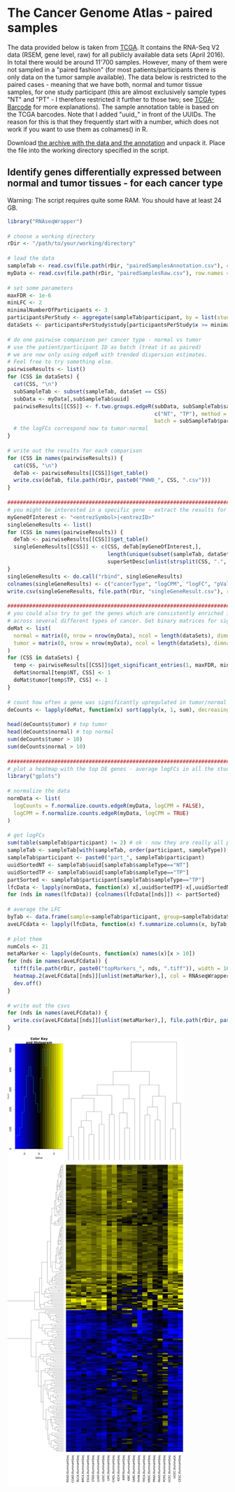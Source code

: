 # The Cancer Genome Atlas - paired samples

The data provided below is taken from [TCGA](http://cancergenome.nih.gov/). It contains the RNA-Seq V2 data (RSEM, gene level, raw) for all publicly available data sets (April 2016). In total there would be around 11'700 samples. However, many of them were not sampled in a "paired fashion" (for most patients/participants there is only data on the tumor sample available). The data below is restricted to the paired cases - meaning that we have both, normal and tumor tissue samples, for one study participant (this are almost exclusively sample types "NT" and "PT" - I therefore restricted it further to those two; see [TCGA-Barcode](https://wiki.nci.nih.gov/display/TCGA/Working+with+TCGA+Data#WebServices-Barcode-UUIDMapping) for more explanations). The sample annotation table is based on the TCGA barcodes. Note that I added "uuid_" in front of the UUIDs. The reason for this is that they frequently start with a number, which does not work if you want to use them as colnames() in R. 

Download [the archive with the data and the annotation](TCGA_pairedData.zip?raw=true) and unpack it. Place the file into the working directory specified in the script.

## Identify genes differentially expressed between normal and tumor tissues - for each cancer type

Warning: The script requires quite some RAM. You should have at least 24 GB.

```R
library("RNAseqWrapper")

# choose a working directory
rDir <- "/path/to/your/working/directory"

# load the data
sampleTab <- read.csv(file.path(rDir, "pairedSamplesAnnotation.csv"), colClasses = "character")
myData <- read.csv(file.path(rDir, "pairedSamplesRaw.csv"), row.names = 1)

# set some parameters
maxFDR <- 1e-6
minLFC <- 2
minimalNumberOfParticipants <- 3
participantsPerStudy <- aggregate(sampleTab$participant, by = list(study = sampleTab$dataSet), function(x) length(unique(x)), simplify = TRUE)
dataSets <- participantsPerStudy$study[participantsPerStudy$x >= minimalNumberOfParticipants]

# do one pairwise comparison per cancer type - normal vs tumor
# use the patient/participant ID as batch (treat it as paired)
# we are now only using edgeR with trended dispersion estimates.
# Feel free to try something else.
pairwiseResults <- list()
for (CSS in dataSets) {
  cat(CSS, "\n")
  subSampleTab <- subset(sampleTab, dataSet == CSS)
  subData <- myData[,subSampleTab$uuid]
  pairwiseResults[[CSS]] <- f.two.groups.edgeR(subData, subSampleTab$sampleType,
                                               c("NT", "TP"), method = "trended", 
                                               batch = subSampleTab$participant)
  # the logFCs correspond now to tumor-normal
}

# write out the results for each comparison
for (CSS in names(pairwiseResults)) {
  cat(CSS, "\n")
  deTab <- pairwiseResults[[CSS]]$get_table()
  write.csv(deTab, file.path(rDir, paste0("PWWB_", CSS, ".csv")))
}

#########################################################################################
# you might be interested in a specific gene - extract the results for it
myGeneOfInterest <- "<entrezSymbol>|<entrezID>"
singleGeneResults <- list()
for (CSS in names(pairwiseResults)) {
  deTab <- pairwiseResults[[CSS]]$get_table()
  singleGeneResults[[CSS]] <- c(CSS, deTab[myGeneOfInterest,], 
                                length(unique(subset(sampleTab, dataSet == CSS)$participant)),
                                superSetDesc[unlist(strsplit(CSS, ".", TRUE))[1], "disease"])
}
singleGeneResults <- do.call("rbind", singleGeneResults)
colnames(singleGeneResults) <- c("cancerType", "logCPM", "logFC", "pVal", "adjP", "numParticipants", "cancerDescription")
write.csv(singleGeneResults, file.path(rDir, "singleGeneResult.csv"), row.names = FALSE)

#########################################################################################
# you could also try to get the genes which are consistently enriched in either normal or tumor tissue
# across several different types of cancer. Get binary matrices for significant or not:
deMat <- list(
  normal = matrix(0, nrow = nrow(myData), ncol = length(dataSets), dimnames = list(rownames(myData), dataSets)),
  tumor = matrix(0, nrow = nrow(myData), ncol = length(dataSets), dimnames = list(rownames(myData), dataSets))
)
for (CSS in dataSets) {
  temp <- pairwiseResults[[CSS]]$get_significant_entries(1, maxFDR, minLFC)
  deMat$normal[temp$NT, CSS] <- 1
  deMat$tumor[temp$TP, CSS] <- 1
}

# count how often a gene was significantly upregulated in tumor/normal tissue
deCounts <- lapply(deMat, function(x) sort(apply(x, 1, sum), decreasing = TRUE))

head(deCounts$tumor) # top tumor
head(deCounts$normal) # top normal
sum(deCounts$tumor > 10)
sum(deCounts$normal > 10)

#########################################################################################
# plot a heatmap with the top DE genes - average logFCs in all the studies tested
library("gplots")

# normalize the data
normData <- list(
  logCounts = f.normalize.counts.edgeR(myData, logCPM = FALSE),
  logCPM = f.normalize.counts.edgeR(myData, logCPM = TRUE)
)

# get logFCs
sum(table(sampleTab$participant) != 2) # ok - now they are really all paired
sampleTab <- sampleTab[with(sampleTab, order(participant, sampleType)),]
sampleTab$participant <- paste0("part_", sampleTab$participant)
uuidSortedNT <- sampleTab$uuid[sampleTab$sampleType=="NT"]
uuidSortedTP <- sampleTab$uuid[sampleTab$sampleType=="TP"]
partSorted <- sampleTab$participant[sampleTab$sampleType=="TP"]
lfcData <- lapply(normData, function(x) x[,uuidSortedTP]-x[,uuidSortedNT])
for (nds in names(lfcData)) {colnames(lfcData[[nds]]) <- partSorted}

# average the LFC
byTab <- data.frame(sample=sampleTab$participant, group=sampleTab$dataSet, stringsAsFactors = FALSE)
aveLFCdata <- lapply(lfcData, function(x) f.summarize.columns(x, byTab, mean))

# plot them
numCols <- 21
metaMarker <- lapply(deCounts, function(x) names(x)[x > 10])
for (nds in names(aveLFCdata)) {
  tiff(file.path(rDir, paste0("topMarkers_", nds, ".tiff")), width = 1600, height = 3200, compression = "lzw", pointsize = 24)
  heatmap.2(aveLFCdata[[nds]][unlist(metaMarker),], col = RNAseqWrapper:::f.blueblackyellow(numCols), trace="none", scale = "none", margins = c(15,15), breaks = seq(-8, 8, length.out = numCols+1))
  dev.off()
}

# write out the csvs
for (nds in names(aveLFCdata)) {
  write.csv(aveLFCdata[[nds]][unlist(metaMarker),], file.path(rDir, paste0("topMarkers_", nds, ".csv")))
}
```

![topMarkers](topMarkers_logCounts.png)

